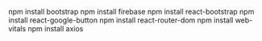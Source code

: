 npm install bootstrap
npm install firebase
npm install react-bootstrap
npm install react-google-button
npm install react-router-dom
npm install web-vitals
npm install axios
